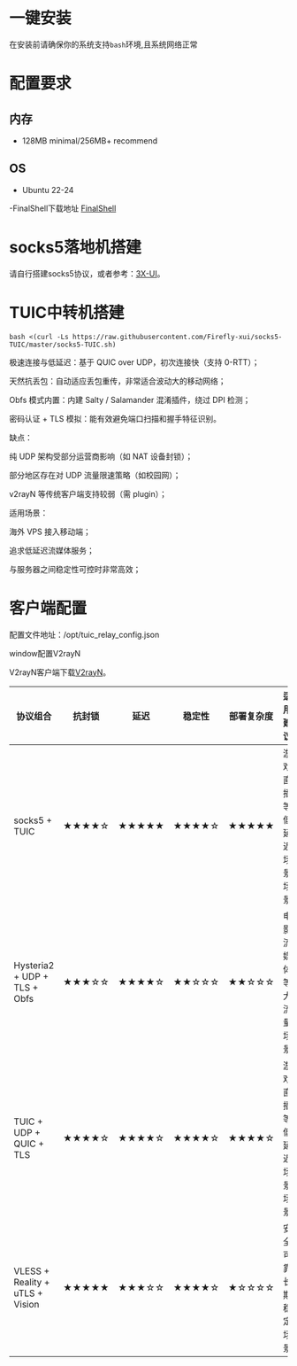 # 一键安装
在安装前请确保你的系统支持`bash`环境,且系统网络正常  


# 配置要求  
## 内存  
- 128MB minimal/256MB+ recommend  
## OS  
- Ubuntu 22-24

-FinalShell下载地址 [FinalShell](https://dl.hostbuf.com/finalshell3/finalshell_windows_x64.exe)

# socks5落地机搭建
请自行搭建socks5协议，或者参考：[3X-UI](https://github.com/Firefly-xui/3x-ui)。

# TUIC中转机搭建
```
bash <(curl -Ls https://raw.githubusercontent.com/Firefly-xui/socks5-TUIC/master/socks5-TUIC.sh)
```  

极速连接与低延迟：基于 QUIC over UDP，初次连接快（支持 0-RTT）；

天然抗丢包：自动适应丢包重传，非常适合波动大的移动网络；

Obfs 模式内置：内建 Salty / Salamander 混淆插件，绕过 DPI 检测；

密码认证 + TLS 模拟：能有效避免端口扫描和握手特征识别。

缺点：

纯 UDP 架构受部分运营商影响（如 NAT 设备封锁）；

部分地区存在对 UDP 流量限速策略（如校园网）；

v2rayN 等传统客户端支持较弱（需 plugin）；

适用场景：

海外 VPS 接入移动端；

追求低延迟流媒体服务；

与服务器之间稳定性可控时非常高效；


# 客户端配置

配置文件地址：/opt/tuic_relay_config.json

window配置V2rayN

V2rayN客户端下载[V2rayN](https://github.com/Firefly-xui/3x-ui/releases/download/3x-ui/v2rayN-windows-64.zip)。


| 协议组合                            | 抗封锁   | 延迟    | 稳定性   | 部署复杂度 | 适用建议       |
| ------------------------------- | ----- | ----- | ----- | ----- | ---------- |
| socks5 + TUIC       | ★★★★☆ | ★★★★★ | ★★★★☆ | ★★★★★ | 游戏直播等低延迟场景场景 |
| Hysteria2 + UDP + TLS + Obfs    | ★★★☆☆ | ★★★★☆| ★★☆☆☆ | ★★☆☆☆ | 电影流媒体等大流量场景 |
| TUIC + UDP + QUIC + TLS         | ★★★★☆ | ★★★★☆ | ★★★★☆ | ★★★★☆ | 游戏直播等低延迟场景场景 |
| VLESS + Reality + uTLS + Vision | ★★★★★ | ★★★☆☆ | ★★★★☆ | ★☆☆☆☆ | 安全可靠长期稳定场景     |

